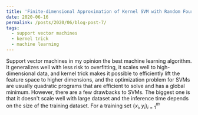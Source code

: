 ```yaml
---
title: 'Finite-dimensional Approximation of Kernel SVM with Random Fourier Features'
date: 2020-06-16
permalink: /posts/2020/06/blog-post-7/
tags:
  - support vector machines
  - kernel trick
  - machine learning
---
```


Support vector machines in my opinion the best machine learning algorithm. It generalizes well with less risk to overfitting, it scales well to high-dimensional data, and kernel trick makes it possible to efficiently lift the feature space to higher dimensions, and the optimization problem for SVMs are usually quadratic programs that are efficient to solve and has a global minimum. However, there are a few drawbacks to SVMs. The biggest one is that it doesn't scale well with large dataset and the inference time depends on the size of the training dataset. For a training set $\biggl\{ x_i, y_i \biggr\}_{i=1}^m$









